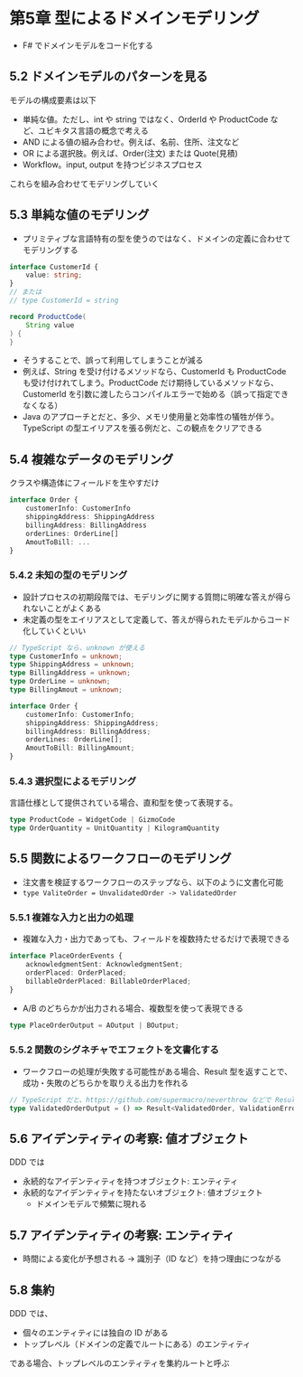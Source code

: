 # 第5章 型によるドメインモデリング

- F# でドメインモデルをコード化する

## 5.2 ドメインモデルのパターンを見る

モデルの構成要素は以下

- 単純な値。ただし、int や string ではなく、OrderId や ProductCode など、ユビキタス言語の概念で考える
- AND による値の組み合わせ。例えば、名前、住所、注文など
- OR による選択肢。例えば、Order(注文) または Quote(見積)
- Workflow。input, output を持つビジネスプロセス

これらを組み合わせてモデリングしていく

## 5.3 単純な値のモデリング

- プリミティブな言語特有の型を使うのではなく、ドメインの定義に合わせてモデリングする

```ts
interface CustomerId {
    value: string;
}
// または
// type CustomerId = string
```

```java
record ProductCode(
    String value
) {
}
```

- そうすることで、誤って利用してしまうことが減る
- 例えば、String を受け付けるメソッドなら、CustomerId も ProductCode も受け付けれてしまう。ProductCode だけ期待しているメソッドなら、CustomerId を引数に渡したらコンパイルエラーで始める（誤って指定できなくなる）
- Java のアプローチとだと、多少、メモリ使用量と効率性の犠牲が伴う。TypeScript の型エイリアスを張る例だと、この観点をクリアできる


## 5.4 複雑なデータのモデリング

クラスや構造体にフィールドを生やすだけ

```ts
interface Order {
    customerInfo: CustomerInfo
    shippingAddress: ShippingAddress
    billingAddress: BillingAddress
    orderLines: OrderLine[]
    AmoutToBill: ...
}
```

### 5.4.2 未知の型のモデリング

- 設計プロセスの初期段階では、モデリングに関する質問に明確な答えが得られないことがよくある
- 未定義の型をエイリアスとして定義して、答えが得られたモデルからコード化していくといい

```ts
// TypeScript なら、unknown が使える
type CustomerInfo = unknown;
type ShippingAddress = unknown;
type BillingAddress = unknown;
type OrderLine = unknown;
type BillingAmout = unknown;

interface Order {
    customerInfo: CustomerInfo;
    shippingAddress: ShippingAddress;
    billingAddress: BillingAddress;
    orderLines: OrderLine[];
    AmoutToBill: BillingAmount;
}
```

### 5.4.3 選択型によるモデリング

言語仕様として提供されている場合、直和型を使って表現する。

```ts
type ProductCode = WidgetCode | GizmoCode
type OrderQuantity = UnitQuantity | KilogramQuantity
```

## 5.5 関数によるワークフローのモデリング

- 注文書を検証するワークフローのステップなら、以下のように文書化可能
- `type ValiteOrder = UnvalidatedOrder -> ValidatedOrder`

### 5.5.1 複雑な入力と出力の処理

- 複雑な入力・出力であっても、フィールドを複数持たせるだけで表現できる

```ts
interface PlaceOrderEvents {
    acknowledgmentSent: AcknowledgmentSent;
    orderPlaced: OrderPlaced;
    billableOrderPlaced: BillableOrderPlaced;
}
```

- A/B のどちらかが出力される場合、複数型を使って表現できる

```ts
type PlaceOrderOutput = AOutput | BOutput;
```

### 5.5.2 関数のシグネチャでエフェクトを文書化する

- ワークフローの処理が失敗する可能性がある場合、Result 型を返すことで、成功・失敗のどちらかを取りえる出力を作れる

```ts
// TypeScript だと、https://github.com/supermacro/neverthrow などで Result 型を表現できる
type ValidatedOrderOutput = () => Result<ValidatedOrder, ValidationError>
```

## 5.6 アイデンティティの考察: 値オブジェクト

DDD では

- 永続的なアイデンティティを持つオブジェクト: エンティティ
- 永続的なアイデンティティを持たないオブジェクト: 値オブジェクト
    - ドメインモデルで頻繁に現れる

## 5.7 アイデンティティの考察: エンティティ

- 時間による変化が予想される -> 識別子（ID など）を持つ理由につながる

## 5.8 集約

DDD では、

- 個々のエンティティには独自の ID がある
- トップレベル（ドメインの定義でルートにある）のエンティティ

である場合、トップレベルのエンティティを集約ルートと呼ぶ
